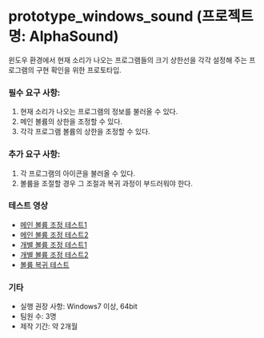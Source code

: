 # prototype_windows_sound (프로젝트명: AlphaSound)

윈도우 환경에서 현재 소리가 나오는 프로그램들의 크기 상한선을 각각 설정해 주는 프로그램의 구현 확인을 위한 프로토타입.

### 필수 요구 사항:
1. 현재 소리가 나오는 프로그램의 정보를 불러올 수 있다.
2. 메인 볼륨의 상한을 조정할 수 있다.
3. 각각 프로그램 볼륨의 상한을 조정할 수 있다.

### 추가 요구 사항:
1. 각 프로그램의 아이콘을 불러올 수 있다.
2. 볼륨을 조절할 경우 그 조절과 복귀 과정이 부드러워야 한다.

### 테스트 영상
* [메인 볼륨 조정 테스트1](https://www.youtube.com/watch?v=IaiMDdS7fYE)
* [메인 볼륨 조정 테스트2](https://www.youtube.com/watch?v=mEsmC6sfdBc)
* [개별 볼륨 조정 테스트1](https://www.youtube.com/watch?v=s4rmzi-kBV4)
* [개별 볼륨 조정 테스트2](https://www.youtube.com/watch?v=OR4ungroIhw)
* [볼륨 복귀 테스트](https://www.youtube.com/watch?v=bo3oM4Oxuho)

### 기타
* 실행 권장 사항: Windows7 이상, 64bit
* 팀원 수: 3명
* 제작 기간: 약 2개월